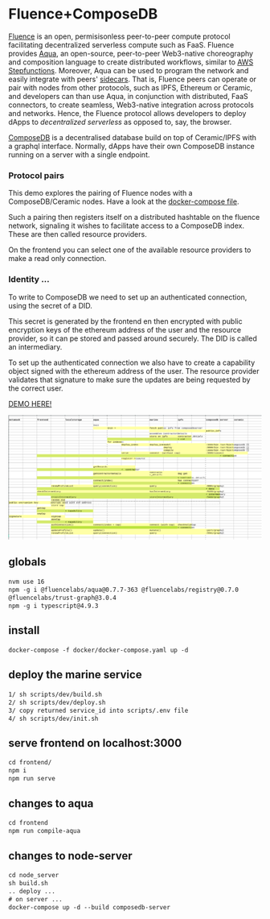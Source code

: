 
# Fluence+ComposeDB

[Fluence](https://fluence.dev/docs/learn/overview) is an open, permisisonless peer-to-peer compute protocol facilitating decentralized serverless compute such as FaaS. Fluence provides [Aqua](https://fluence.dev/docs/aqua-book/introduction), an open-source, peer-to-peer Web3-native choreography and composition language to create distributed workflows, similar to [AWS Stepfunctions](https://aws.amazon.com/step-functions/). Moreover, Aqua can be used to program the network and easily integrate with peers' [sidecars](https://learn.microsoft.com/en-us/azure/architecture/patterns/sidecar). That is, Fluence peers can operate or pair with nodes from other protocols, such as IPFS, Ethereum or Ceramic, and developers can than use Aqua, in conjunction with distributed, FaaS connectors, to create seamless, Web3-native integration across protocols and networks. Hence, the Fluence protocol allows developers to deploy dApps to *decentralized serverless* as opposed to, say, the browser.

[ComposeDB](https://composedb.js.org/) is a decentralised database build on top of Ceramic/IPFS with a graphql interface. Normally, dApps have their own ComposeDB instance running on a server with a single endpoint. 

### Protocol pairs

This demo explores the pairing of Fluence nodes with a ComposeDB/Ceramic nodes. Have a look at the [docker-compose file](./docker/docker-compose.yaml). 

Such a pairing then registers itself on a distributed hashtable on the fluence network, signaling it wishes to facilitate access to a ComposeDB index. These are then called resource providers. 

On the frontend you can select one of the available resource providers to make a read only connection. 

### Identity ... 

To write to ComposeDB we need to set up an authenticated connection, using the secret of a DID. 

This secret is generated by the frontend en then encrypted with public encryption keys of the ethereum address of the user and the resource provider, so it can pe stored and passed around securely. The DID is called an intermediary. 

To set up the authenticated connection we also have to create a capability object signed with the ethereum address of the user. The resource provider validates that signature to make sure the updates are being requested by the correct user. 

[DEMO HERE!](https://fluence-composedb.transport-union.dev/)

![schema](./schema.png)


## globals

    nvm use 16
    npm -g i @fluencelabs/aqua@0.7.7-363 @fluencelabs/registry@0.7.0 @fluencelabs/trust-graph@3.0.4 
    npm -g i typescript@4.9.3

## install 

    docker-compose -f docker/docker-compose.yaml up -d 


## deploy the marine service 

    1/ sh scripts/dev/build.sh
    2/ sh scripts/dev/deploy.sh
    3/ copy returned service_id into scripts/.env file
    4/ sh scripts/dev/init.sh


## serve frontend on localhost:3000

    cd frontend/ 
    npm i
    npm run serve

## changes to aqua 

    cd frontend
    npm run compile-aqua 

## changes to node-server 

    cd node_server 
    sh build.sh
    .. deploy ... 
    # on server ... 
    docker-compose up -d --build composedb-server
    
    
